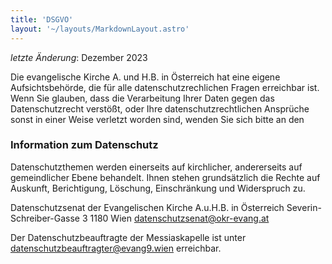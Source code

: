 ```yaml
---
title: 'DSGVO'
layout: '~/layouts/MarkdownLayout.astro'
---
```


_letzte Änderung_: Dezember 2023

Die evangelische Kirche A. und H.B. in Österreich hat eine eigene Aufsichtsbehörde, die für alle datenschutzrechlichen Fragen erreichbar ist. Wenn Sie glauben, dass die Verarbeitung Ihrer Daten gegen das Datenschutzrecht verstößt, oder Ihre datenschutzrechtlichen Ansprüche sonst in einer Weise verletzt worden sind, wenden Sie sich bitte an den

### Information zum Datenschutz

Datenschutzthemen werden einerseits auf kirchlicher, andererseits auf gemeindlicher Ebene behandelt. Ihnen stehen grundsätzlich die Rechte auf Auskunft, Berichtigung, Löschung, Einschränkung und Widerspruch zu.

Datenschutzsenat der Evangelischen Kirche A.u.H.B. in Österreich
Severin-Schreiber-Gasse 3
1180 Wien
datenschutzsenat@okr-evang.at

Der Datenschutzbeauftragte der Messiaskapelle ist unter datenschutzbeauftragter@evang9.wien erreichbar.
